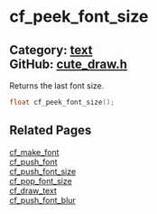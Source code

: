 [](../header.md ':include')

# cf_peek_font_size

Category: [text](/api_reference?id=text)  
GitHub: [cute_draw.h](https://github.com/RandyGaul/cute_framework/blob/master/include/cute_draw.h)  
---

Returns the last font size.

```cpp
float cf_peek_font_size();
```

## Related Pages

[cf_make_font](/text/cf_make_font.md)  
[cf_push_font](/text/cf_push_font.md)  
[cf_push_font_size](/text/cf_push_font_size.md)  
[cf_pop_font_size](/text/cf_pop_font_size.md)  
[cf_draw_text](/text/cf_draw_text.md)  
[cf_push_font_blur](/text/cf_push_font_blur.md)  
